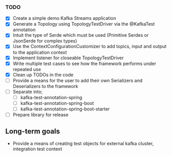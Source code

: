 ### TODO

- [X] Create a simple demo Kafka Streams application
- [X] Generate a Topology using TopologyTestDriver via the @KafkaTest annotation
- [X] Intuit the type of Serde which must be used (Primitive Serdes or JsonSerde for complex types)
- [X] Use the ContextConfigurationCustomizer to add topics, input and output to the application context
- [X] Implement listener for closeable TopologyTestDriver
- [X] Write multiple test cases to see how the framework performs under repeated use
- [X] Clean up TODOs in the code
- [ ] Provide a means for the user to add their own Serializers and Deserializers to the framework
- [ ] Separate into;
    - [ ] kafka-test-annotation-spring
    - [ ] kafka-test-annotation-spring-boot
    - [ ] kafka-test-annotation-spring-boot-starter
- [ ] Prepare library for release

## Long-term goals

- Provide a means of creating test objects for external kafka cluster, integration test context